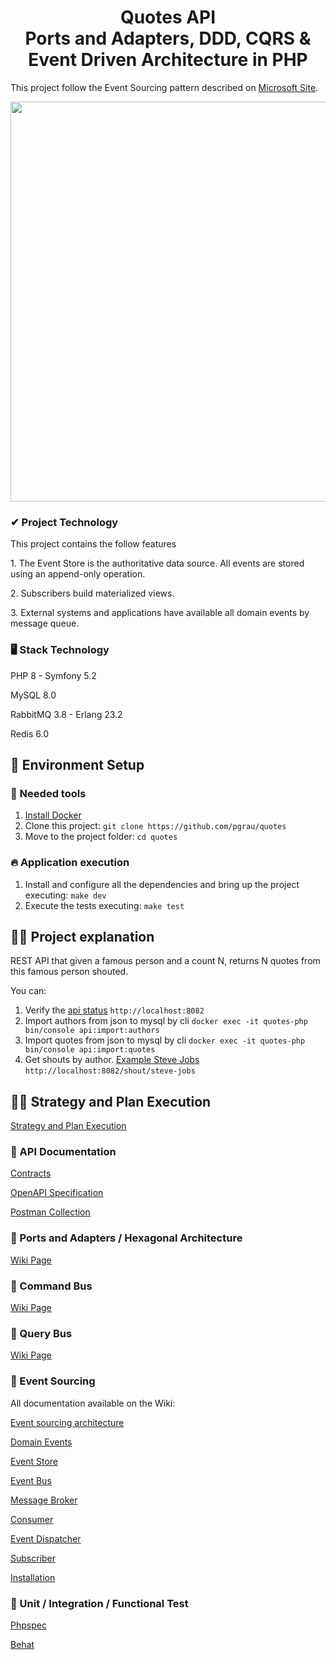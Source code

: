 <h1 align="center">
Quotes API  </br> Ports and Adapters, DDD, CQRS & <br/> Event Driven Architecture  in PHP
</h1>

<p align="left">
This project follow the Event Sourcing pattern described on <a href="https://docs.microsoft.com/en-us/azure/architecture/patterns/event-sourcing"/>Microsoft Site</a>.
</p>

<p align="center">
  <a href="https://docs.microsoft.com/en-us/azure/architecture/patterns/event-sourcing">
    <img src="https://docs.microsoft.com/en-us/azure/architecture/patterns/_images/event-sourcing-overview.png" width="640px" />
  </a>
</p>

### ✔ Project Technology
<p>This project contains the follow features</p>
<p>1. The Event Store is the authoritative data source. All events are stored using an append-only operation.</p>
<p>2. Subscribers build materialized views.</p>
<p>3. External systems and applications have available all domain events by message queue.</p>

### 🖥️ Stack Technology

<p>PHP 8 - Symfony 5.2</p>
<p>MySQL 8.0</p>
<p>RabbitMQ 3.8 - Erlang 23.2</p>
<p>Redis 6.0</p>

## 🚀 Environment Setup

### 🐳 Needed tools

1. [Install Docker](https://www.docker.com/get-started)
2. Clone this project: `git clone https://github.com/pgrau/quotes`
3. Move to the project folder: `cd quotes`

### 🔥 Application execution

1. Install and configure all the dependencies and bring up the project executing:
   `make dev`
2. Execute the tests executing:
   `make test`

## 👩‍💻 Project explanation

<p>REST API that given a famous person and a count N, returns N quotes from this famous person shouted.</p>

You can:

1. Verify the [api status](http://localhost:8082) `http://localhost:8082`
2. Import authors from json to mysql by cli `docker exec -it quotes-php bin/console api:import:authors`
2. Import quotes from json to mysql by cli `docker exec -it quotes-php bin/console api:import:quotes`
4. Get shouts by author. [Example Steve Jobs](http://localhost:8082/shout/steve-jobs)  `http://localhost:8082/shout/steve-jobs`

## 🦸🏼‍ Strategy and Plan Execution

[Strategy and Plan Execution](https://github.com/pgrau/quotes/wiki/Execution-Project)

### 🎯 API Documentation

[Contracts](https://github.com/pgrau/quotes/wiki/Contract)

[OpenAPI Specification](https://github.com/pgrau/quotes/wiki/OpenAPI)

[Postman Collection](https://github.com/pgrau/quotes/wiki/Postman)

### 🎯 Ports and Adapters / Hexagonal Architecture

[Wiki Page](https://github.com/pgrau/quotes/wiki/Hexagonal-Architecture)

### 🎯 Command Bus

[Wiki Page](https://github.com/pgrau/quotes/wiki/Command-Bus)

### 🎯 Query Bus

[Wiki Page](https://github.com/pgrau/quotes/wiki/Query-Bus)

### 🎯 Event Sourcing

All documentation available on the Wiki:

[Event sourcing architecture](https://github.com/pgrau/quotes/wiki/Event-Sourcing-Architecture)    
    
[Domain Events](https://github.com/pgrau/quotes/wiki/Domain-Events)
    
[Event Store](https://github.com/pgrau/quotes/wiki/Event-Store)

[Event Bus](https://github.com/pgrau/quotes/wiki/Event-Bus)

[Message Broker](https://github.com/pgrau/quotes/wiki/Message-Broker)

[Consumer](https://github.com/pgrau/quotes/wiki/Consumer)

[Event Dispatcher](https://github.com/pgrau/quotes/wiki/Consumer)

[Subscriber](https://github.com/pgrau/quotes/wiki/Subscriber)

[Installation](https://github.com/pgrau/quotes/wiki/Installation)

###  🔦 Unit / Integration / Functional Test

[Phpspec](https://github.com/pgrau/quotes/wiki/phpspec)

[Behat](https://github.com/pgrau/quotes/wiki/phpspec)

